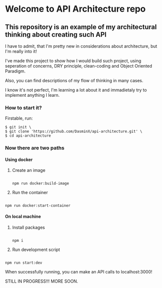 # Welcome to API Architecture repo

## This repository is an example of my architectural thinking about creating such API

I have to admit, that I'm pretty new in considerations about architecture, but I'm really into it!

I've made this project to show how I would build such project, using seperation of concerns, DRY principle, clean-coding and Object Oriented Paradigm.

Also, you can find descriptions of my flow of thinking in many cases.

I know it's not perfect, I'm learning a lot about it and immadietaly try to implement anything I learn.

### How to start it?

Firstable, run:

```
$ git init \
$ git clone 'https://github.com/DasminX/api-architecture.git' \
$ cd api-architecture
```

### Now there are two paths

#### Using docker

1. Create an image

    ```

    npm run docker:build-image

    ```

2. Run the container

```

npm run docker:start-container

```

#### On local machine

1. Install packages

    ```

    npm i

    ```

2. Run development script

```

npm run start:dev

```

When successfully running, you can make an API calls to localhost:3000!

STILL IN PROGRESS!!! MORE SOON.
